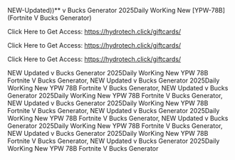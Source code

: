 NEW-Updated))** v Bucks Generator 2025Daily WorKing New [YPW-78B] (Fortnite V Bucks Generator)

Click Here to Get Access: https://hydrotech.click/giftcards/

Click Here to Get Access: https://hydrotech.click/giftcards/

Click Here to Get Access: https://hydrotech.click/giftcards/

NEW Updated v Bucks Generator 2025Daily WorKing New YPW 78B Fortnite V Bucks Generator, NEW Updated v Bucks Generator 2025Daily WorKing New YPW 78B Fortnite V Bucks Generator, NEW Updated v Bucks Generator 2025Daily WorKing New YPW 78B Fortnite V Bucks Generator, NEW Updated v Bucks Generator 2025Daily WorKing New YPW 78B Fortnite V Bucks Generator, NEW Updated v Bucks Generator 2025Daily WorKing New YPW 78B Fortnite V Bucks Generator, NEW Updated v Bucks Generator 2025Daily WorKing New YPW 78B Fortnite V Bucks Generator, NEW Updated v Bucks Generator 2025Daily WorKing New YPW 78B Fortnite V Bucks Generator, NEW Updated v Bucks Generator 2025Daily WorKing New YPW 78B Fortnite V Bucks Generator
